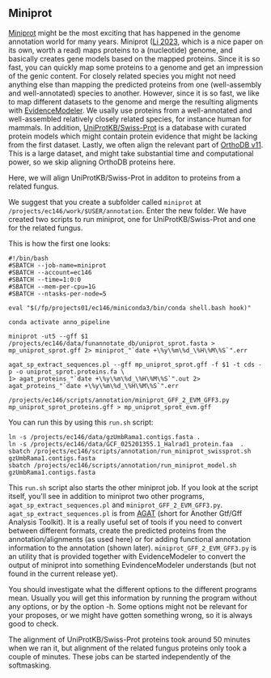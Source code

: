 ## Miniprot
[Miniprot](https://github.com/lh3/miniprot) might be the most exciting that has happened in the genome annotation world for many years. Miniprot ([Li 2023](https://academic.oup.com/bioinformatics/article/39/1/btad014/6989621), which is a nice paper on its own, worth a read) maps proteins to a (nucleotide) genome, and basically creates gene models based on the mapped proteins. Since it is so fast, you can quickly map some proteins to a genome and get an impression of the genic content. For closely related species you might not need anything else than mapping the predicted proteins from one (well-assembly and well-annotated) species to another. However, since it is so fast, we like to map different datasets to the genome and merge the resulting aligments with [EvidenceModeler](04_evidencemodeler). We usally use proteins from a well-annotated and well-assembled relatively closely related species, for instance human for mammals. In addition, [UniProtKB/Swiss-Prot](https://academic.oup.com/nar/article/51/D1/D523/6835362) is a database with curated protein models which might contain protein evidence that might be lacking from the first dataset. Lastly, we often align the relevant part of [OrthoDB v11](https://academic.oup.com/nar/article/51/D1/D445/6814468). This is a large dataset, and might take substantial time and computational power, so we skip aligning OrthoDB proteins here.

Here, we will align UniProtKB/Swiss-Prot in additon to proteins from a related fungus. 
  
We suggest that you create a subfolder called `miniprot` at `/projects/ec146/work/$USER/annotation`. Enter the new folder. We have created two scripts to run miniprot, one for UniProtKB/Swiss-Prot and one for the related fungus. 

This is how the first one looks: 
```
#!/bin/bash
#SBATCH --job-name=miniprot
#SBATCH --account=ec146
#SBATCH --time=1:0:0
#SBATCH --mem-per-cpu=1G
#SBATCH --ntasks-per-node=5

eval "$(/fp/projects01/ec146/miniconda3/bin/conda shell.bash hook)"

conda activate anno_pipeline

miniprot -ut5 --gff $1 /projects/ec146/data/funannotate_db/uniprot_sprot.fasta > mp_uniprot_sprot.gff 2> miniprot_"`date +\%y\%m\%d_\%H\%M\%S`".err

agat_sp_extract_sequences.pl --gff mp_uniprot_sprot.gff -f $1 -t cds -p -o uniprot_sprot.proteins.fa \
1> agat_proteins_"`date +\%y\%m\%d_\%H\%M\%S`".out 2> agat_proteins_"`date +\%y\%m\%d_\%H\%M\%S`".err

/projects/ec146/scripts/annotation/miniprot_GFF_2_EVM_GFF3.py mp_uniprot_sprot_proteins.gff > mp_uniprot_sprot_evm.gff
```

You can run this by using this `run.sh` script:
```
ln -s /projects/ec146/data/gzUmbRama1.contigs.fasta .
ln -s /projects/ec146/data/GCF_025201355.1_Halrad1_protein.faa  .
sbatch /projects/ec146/scripts/annotation/run_miniprot_swissprot.sh gzUmbRama1.contigs.fasta
sbatch /projects/ec146/scripts/annotation/run_miniprot_model.sh gzUmbRama1.contigs.fasta
```
This `run.sh` script also starts the other miniprot job. If you look at the script itself, you'll see in addition to miniprot two other programs, `agat_sp_extract_sequences.pl` and `miniprot_GFF_2_EVM_GFF3.py`.  `agat_sp_extract_sequences.pl` is from [AGAT](https://github.com/NBISweden/AGAT) (short for Another Gtf/Gff Analysis Toolkit). It is a really useful set of tools if you need to convert between different formats, create the predicted proteins from the annotation/alignments (as used here) or for adding functional annotation information to the annotation (shown later). `miniprot_GFF_2_EVM_GFF3.py` is an utility that is provided together with EvidenceModeler to convert the output of miniprot into something EvindenceModeler understands (but not found in the current release yet).   

You should investigate what the different options to the different programs mean. Usually you will get this information by running the program without any options, or by the option -h. Some options might not be relevant for your proposes, or we might have gotten something wrong, so it is always good to check.

The alignment of UniProtKB/Swiss-Prot proteins took around 50 minutes when we ran it, but alignment of the related fungus proteins only took a couple of minutes. These jobs can be started independently of the softmasking.
